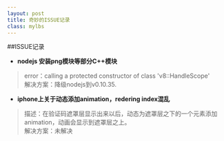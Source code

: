 ```yaml
---
layout: post
title: 奇妙的ISSUE记录
class: mylbs
---
```


##ISSUE记录

+ **nodejs 安装png模块等部分C++模块**    
>error：calling a protected constructor of class 'v8::HandleScope'       
>解决方案：降级nodejs到v0.10.35.

+ **iphone上关于动态添加animation，redering index混乱**    
>描述：在验证码遮罩层显示出来以后，动态为遮罩层之下的一个元素添加animation，动画会显示到遮罩层之上。     
>解决方案：未解决
